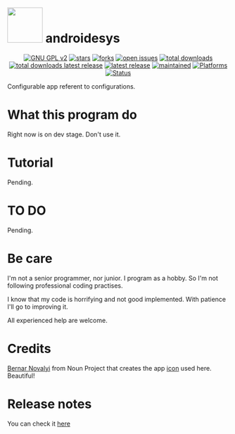 <img src="https://raw.githubusercontent.com/adgellida/androidesys/master/images/androidesys.ico" width="80"> androidesys
=============================================

<p align="center">
    <a href="https://www.gnu.org/licenses/gpl-2.0.en.html" target="_blank"><img src="https://img.shields.io/badge/license-GPLv2-blue.svg" alt="GNU GPL v2"></a>
    <a href="https://github.com/adgellida/androidesys/stargazers" target="_blank"><img src="https://img.shields.io/github/stars/adgellida/androidesys.svg" alt="stars"></a>
    <a href="https://github.com/adgellida/androidesys/network" target="_blank"><img src="https://img.shields.io/github/forks/adgellida/androidesys.svg" alt="forks"></a>
    <a href="https://github.com/adgellida/androidesys/issues?q=is%3Aopen" target="_blank"><img src="https://img.shields.io/github/issues/adgellida/androidesys.svg" alt="open issues"></a>
    <a href="https://github.com/adgellida/androidesys/releases/latest" target="_blank"><img src="https://img.shields.io/github/downloads/adgellida/androidesys/total.svg" alt="total downloads"></a>
    <a href="https://github.com/adgellida/androidesys/releases/latest" target="_blank"><img src="https://img.shields.io/github/downloads/adgellida/androidesys/v2017.09.09/total.svg" alt="total downloads latest release"></a>
    <a href="https://github.com/adgellida/androidesys/releases/latest" target="_blank"><img src="https://img.shields.io/badge/latest release-no releases-blue.svg" alt="latest release"></a>
    <a href="https://github.com/adgellida/androidesys/commits/master" target="_blank"><img src="https://img.shields.io/badge/maintained-no-red.svg" alt="maintained"></a>
    <a href="https://github.com/adgellida/androidesys/releases"><img src="https://img.shields.io/badge/platform-Android-lightgrey.svg" alt="Platforms"></a>
    <a href="https://github.com/adgellida/androidesys/releases"><img src="https://img.shields.io/badge/status-alpha-orange.svg" alt="Status"></a>
</p>

Configurable app referent to configurations.

What this program do
=============================================

Right now is on dev stage. Don't use it.

Tutorial
=============================================

Pending.

TO DO
=============================================

Pending.

Be care
=============================================

I'm not a senior programmer, nor junior. I program as a hobby. So I'm not following professional coding practises.

I know that my code is horrifying and not good implemented. With patience I'll go to improving it.

All experienced help are welcome.

Credits
=============================================

[Bernar Novalyi](https://thenounproject.com/bernar.novalyi/) from Noun Project that creates the app [icon](https://thenounproject.com/term/terminal/715962/) used here. Beautiful!

Release notes
=============================================

You can check it [here](https://github.com/adgellida/androidesys/releases)